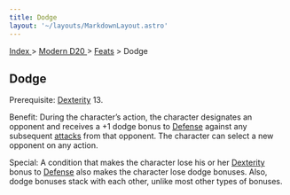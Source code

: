 ```yaml
---
title: Dodge
layout: '~/layouts/MarkdownLayout.astro'
---
```


[ Index ](/) > [ Modern D20 ](/modern.d20.srd) > [Feats](/modern.d20.srd/feats) > Dodge

## Dodge

Prerequisite: [Dexterity](/modern.d20.srd/basics/ability.scores) 13.

Benefit: During the character’s action, the character designates an opponent
and receives a +1 dodge bonus to [Defense](/modern.d20.srd/combat/defense)
against any subsequent [attacks](/modern.d20.srd/combat/attack.roll) from that
opponent. The character can select a new opponent on any action.

Special: A condition that makes the character lose his or her
[Dexterity](/modern.d20.srd/basics/ability.scores) bonus to
[Defense](/modern.d20.srd/combat/defense) also makes the character lose dodge
bonuses. Also, dodge bonuses stack with each other, unlike most other types of
bonuses.

